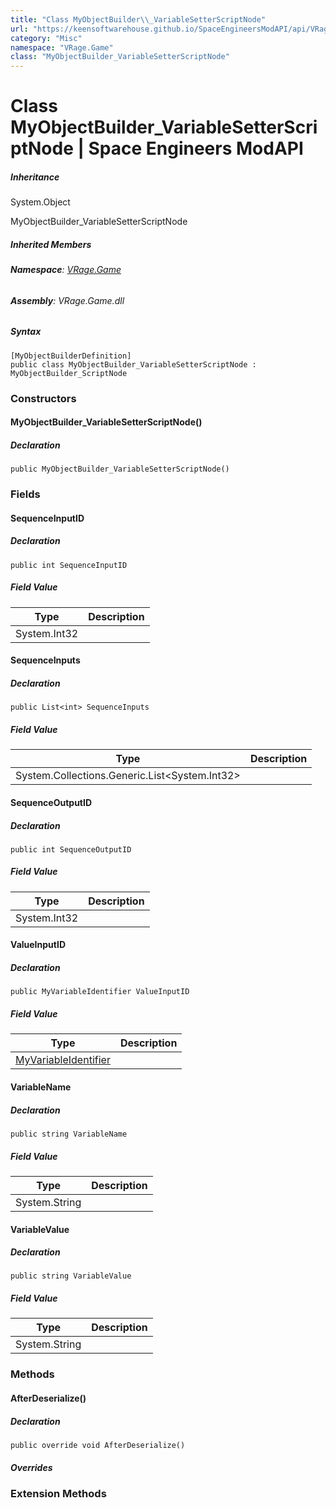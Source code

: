 ```yaml
---
title: "Class MyObjectBuilder\\_VariableSetterScriptNode"
url: "https://keensoftwarehouse.github.io/SpaceEngineersModAPI/api/VRage.Game.MyObjectBuilder_VariableSetterScriptNode.html"
category: "Misc"
namespace: "VRage.Game"
class: "MyObjectBuilder_VariableSetterScriptNode"
---
```


# Class MyObjectBuilder\_VariableSetterScriptNode | Space Engineers ModAPI

##### Inheritance

System.Object

MyObjectBuilder\_VariableSetterScriptNode

##### Inherited Members

###### **Namespace**: [VRage.Game](https://keensoftwarehouse.github.io/SpaceEngineersModAPI/api/VRage.Game.html)

###### **Assembly**: VRage.Game.dll

##### Syntax

```
[MyObjectBuilderDefinition]
public class MyObjectBuilder_VariableSetterScriptNode : MyObjectBuilder_ScriptNode
```

### Constructors

#### MyObjectBuilder\_VariableSetterScriptNode()

##### Declaration

```
public MyObjectBuilder_VariableSetterScriptNode()
```

### Fields

#### SequenceInputID

##### Declaration

```
public int SequenceInputID
```

##### Field Value

| Type | Description |
| --- | --- |
| System.Int32 |     |

#### SequenceInputs

##### Declaration

```
public List<int> SequenceInputs
```

##### Field Value

| Type | Description |
| --- | --- |
| System.Collections.Generic.List<System.Int32\> |     |

#### SequenceOutputID

##### Declaration

```
public int SequenceOutputID
```

##### Field Value

| Type | Description |
| --- | --- |
| System.Int32 |     |

#### ValueInputID

##### Declaration

```
public MyVariableIdentifier ValueInputID
```

##### Field Value

| Type | Description |
| --- | --- |
| [MyVariableIdentifier](https://keensoftwarehouse.github.io/SpaceEngineersModAPI/api/VRage.Game.MyVariableIdentifier.html) |     |

#### VariableName

##### Declaration

```
public string VariableName
```

##### Field Value

| Type | Description |
| --- | --- |
| System.String |     |

#### VariableValue

##### Declaration

```
public string VariableValue
```

##### Field Value

| Type | Description |
| --- | --- |
| System.String |     |

### Methods

#### AfterDeserialize()

##### Declaration

```
public override void AfterDeserialize()
```

##### Overrides

### Extension Methods